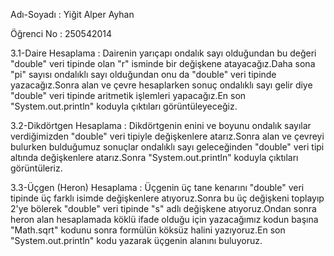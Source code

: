 Adı-Soyadı : Yiğit Alper Ayhan

Öğrenci No : 250542014

3.1-Daire Hesaplama : Dairenin yarıçapı ondalık sayı olduğundan bu değeri "double" veri tipinde olan "r" isminde bir değişkene atayacağız.Daha sona "pi" sayısı ondalıklı sayı olduğundan onu da "double" veri tipinde yazacağız.Sonra alan ve çevre hesaplarken sonuç ondalıklı sayı gelir diye "double" veri tipinde aritmetik işlemleri yapacağız.En son "System.out.println" koduyla çıktıları görüntüleyeceğiz.

3.2-Dikdörtgen Hesaplama : Dikdörtgenin enini ve boyunu ondalık sayılar verdiğimizden "double" veri tipiyle değişkenlere atarız.Sonra alan ve çevreyi bulurken bulduğumuz sonuçlar ondalıklı sayı geleceğinden "double" veri tipi altında değişkenlere atarız.Sonra "System.out.println" koduyla çıktıları görüntüleriz.

3.3-Üçgen (Heron) Hesaplama : Üçgenin üç tane kenarını "double" veri tipinde üç farklı isimde değişkenlere atıyoruz.Sonra bu üç değişkeni toplayıp 2'ye bölerek "double" veri tipinde "s" adlı değişkene atıyoruz.Ondan sonra heron alan hesaplamada köklü ifade olduğu için yazacağımız kodun başına "Math.sqrt" kodunu sonra formülün köksüz halini yazıyoruz.En son "System.out.println" kodu yazarak üçgenin alanını buluyoruz.



